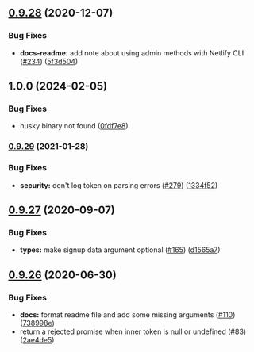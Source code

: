 ## [0.9.28](https://github.com/netlify/gotrue-js/compare/v0.9.27...v0.9.28) (2020-12-07)


### Bug Fixes

* **docs-readme:** add note about using admin methods with Netlify CLI ([#234](https://github.com/netlify/gotrue-js/issues/234)) ([5f3d504](https://github.com/netlify/gotrue-js/commit/5f3d504b3694610d56027bf40ef7fbf2f1f37eaa))

## 1.0.0 (2024-02-05)


### Bug Fixes

* husky binary not found ([0fdf7e8](https://github.com/netlify/gotrue-js/commit/0fdf7e810e3a5a54d36cc830b219f41cee5748fd))

### [0.9.29](https://www.github.com/netlify/gotrue-js/compare/v0.9.28...v0.9.29) (2021-01-28)


### Bug Fixes

* **security:** don't log token on parsing errors ([#279](https://www.github.com/netlify/gotrue-js/issues/279)) ([1334f52](https://www.github.com/netlify/gotrue-js/commit/1334f5289a53f226defdea99d694788cfae290b5))

## [0.9.27](https://github.com/netlify/gotrue-js/compare/v0.9.26...v0.9.27) (2020-09-07)


### Bug Fixes

* **types:** make signup data argument optional ([#165](https://github.com/netlify/gotrue-js/issues/165)) ([d1565a7](https://github.com/netlify/gotrue-js/commit/d1565a7d0576ff613b1c37c46a42d1fcbd720c7c))

## [0.9.26](https://github.com/netlify/gotrue-js/compare/v0.9.25...v0.9.26) (2020-06-30)


### Bug Fixes

* **docs:** format readme file and add some missing arguments ([#110](https://github.com/netlify/gotrue-js/issues/110)) ([738998e](https://github.com/netlify/gotrue-js/commit/738998eb212b7a4bb0b6dfb86a958fab7450b40d))
* return a rejected promise when inner token is null or undefined ([#83](https://github.com/netlify/gotrue-js/issues/83)) ([2ae4de5](https://github.com/netlify/gotrue-js/commit/2ae4de5317c0a9962ee027346fdf611aba4ae566))
